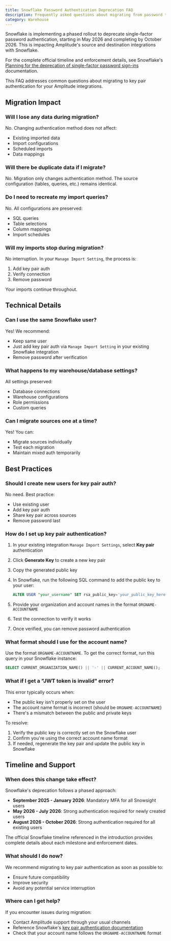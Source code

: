 ```yaml
---
title: Snowflake Password Authentication Deprecation FAQ
description: Frequently asked questions about migrating from password to key pair authentication for Snowflake integrations
category: Warehouse
---
```


Snowflake is implementing a phased rollout to deprecate single-factor password authentication, starting in May 2026 and completing by October 2026. This is impacting Amplitude's source and destination integrations with Snowflake.

For the complete official timeline and enforcement details, see Snowflake's [Planning for the deprecation of single-factor password sign-ins](https://docs.snowflake.com/en/user-guide/security-mfa-rollout) documentation.

This FAQ addresses common questions about migrating to key pair authentication for your Amplitude integrations.

## Migration Impact

### Will I lose any data during migration?

No. Changing authentication method does not affect:

- Existing imported data
- Import configurations  
- Scheduled imports
- Data mappings

### Will there be duplicate data if I migrate?

No. Migration only changes authentication method. The source configuration (tables, queries, etc.) remains identical.

### Do I need to recreate my import queries?

No. All configurations are preserved:

- SQL queries
- Table selections
- Column mappings
- Import schedules

### Will my imports stop during migration?

No interruption. In your `Manage Import Setting`, the process is:

1. Add key pair auth
2. Verify connection
3. Remove password

Your imports continue throughout.

## Technical Details

### Can I use the same Snowflake user?

Yes! We recommend:

- Keep same user
- Just add key pair auth via `Manage Import Setting` in your existing Snowflake integration
- Remove password after verification

### What happens to my warehouse/database settings?

All settings preserved:

- Database connections
- Warehouse configurations
- Role permissions
- Custom queries

### Can I migrate sources one at a time?

Yes! You can:

- Migrate sources individually
- Test each migration
- Maintain mixed auth temporarily

## Best Practices

### Should I create new users for key pair auth?

No need. Best practice:

- Use existing user
- Add key pair auth
- Share key pair across sources
- Remove password last

### How do I set up key pair authentication?

1. In your existing integration `Manage Import Settings`, select **Key pair** authentication
2. Click **Generate Key** to create a new key pair
3. Copy the generated public key
4. In Snowflake, run the following SQL command to add the public key to your user:

   ```sql
   ALTER USER "your_username" SET rsa_public_key='your_public_key_here';
   ```

5. Provide your organization and account names in the format `ORGNAME-ACCOUNTNAME`
6. Test the connection to verify it works
7. Once verified, you can remove password authentication

### What format should I use for the account name?

Use the format `ORGNAME-ACCOUNTNAME`. To get the correct format, run this query in your Snowflake instance:

```sql
SELECT CURRENT_ORGANIZATION_NAME() || '-' || CURRENT_ACCOUNT_NAME();
```

### What if I get a "JWT token is invalid" error?

This error typically occurs when:

- The public key isn't properly set on the user
- The account name format is incorrect (should be `ORGNAME-ACCOUNTNAME`)
- There's a mismatch between the public and private keys

To resolve:

1. Verify the public key is correctly set on the Snowflake user
2. Confirm you're using the correct account name format
3. If needed, regenerate the key pair and update the public key in Snowflake

## Timeline and Support

### When does this change take effect?

Snowflake's deprecation follows a phased approach:

- **September 2025 - January 2026**: Mandatory MFA for all Snowsight users
- **May 2026 - July 2026**: Strong authentication required for newly created users
- **August 2026 - October 2026**: Strong authentication required for all existing users

The official Snowflake timeline referenced in the introduction provides complete details about each milestone and enforcement dates.

### What should I do now?

We recommend migrating to key pair authentication as soon as possible to:

- Ensure future compatibility
- Improve security
- Avoid any potential service interruption

### Where can I get help?

If you encounter issues during migration:

- Contact Amplitude support through your usual channels
- Reference Snowflake's [key pair authentication documentation](https://docs.snowflake.com/en/user-guide/key-pair-auth)
- Check that your account name follows the `ORGNAME-ACCOUNTNAME` format
